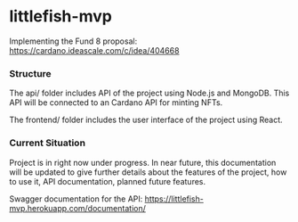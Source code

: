 # littlefish-mvp
Implementing the Fund 8 proposal: https://cardano.ideascale.com/c/idea/404668

### Structure 
The api/ folder includes API of the project using Node.js and MongoDB. This API will be connected to an Cardano API for minting NFTs.

The frontend/ folder includes the user interface of the project using React. 

### Current Situation
Project is in right now under progress. In near future, this documentation will be updated to give further details about the features of the project, how to use it, API documentation, planned future features.

Swagger documentation for the API: https://littlefish-mvp.herokuapp.com/documentation/

